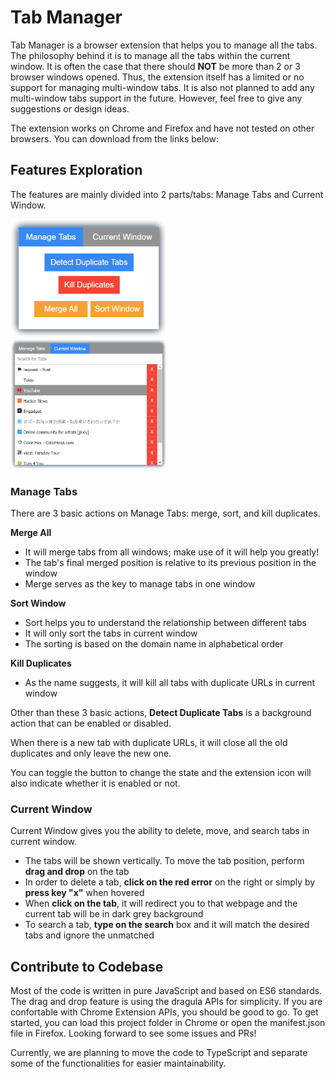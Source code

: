 # Tab Manager

Tab Manager is a browser extension that helps you to manage all the tabs. The philosophy behind it is to manage all the tabs within the current window. It is often the case that there should **NOT** be more than 2 or 3 browser windows opened. Thus, the extension itself has a limited or no support for managing multi-window tabs. It is also not planned to add any multi-window tabs support in the future. However, feel free to give any suggestions or design ideas.

The extension works on Chrome and Firefox and have not tested on other browsers. You can download from the links below:

## Features Exploration

The features are mainly divided into 2 parts/tabs: Manage Tabs and Current Window.

<img src="./images/actions.png"  width="250"> &nbsp;&nbsp;&nbsp; <img src="./images/window.png"  width="250">

### Manage Tabs

There are 3 basic actions on Manage Tabs: merge, sort, and kill duplicates.

**Merge All**

* It will merge tabs from all windows; make use of it will help you greatly!
* The tab's final merged position is relative to its previous position in the window
* Merge serves as the key to manage tabs in one window

**Sort Window**

* Sort helps you to understand the relationship between different tabs
* It will only sort the tabs in current window
* The sorting is based on the domain name in alphabetical order

**Kill Duplicates**

* As the name suggests, it will kill all tabs with duplicate URLs in current window

Other than these 3 basic actions, **Detect Duplicate Tabs** is a background action that can be enabled or disabled.

When there is a new tab with duplicate URLs, it will close all the old duplicates and only leave the new one.

You can toggle the button to change the state and the extension icon will also indicate whether it is enabled or not.

### Current Window

Current Window gives you the ability to delete, move, and search tabs in current window.


* The tabs will be shown vertically. To move the tab position, perform **drag and drop** on the tab
* In order to delete a tab, **click on the red error** on the right or simply by **press key "x"** when hovered
* When **click on the tab**, it will redirect you to that webpage and the current tab will be in dark grey background
* To search a tab, **type on the search** box and it will match the desired tabs and ignore the unmatched


## Contribute to Codebase

Most of the code is written in pure JavaScript and based on ES6 standards. The drag and drop feature is using the dragula APIs for simplicity. If you are confortable with Chrome Extension APIs, you should be good to go. To get started, you can load this project folder in Chrome or open the manifest.json file in Firefox. Looking forward to see some issues and PRs!

Currently, we are planning to move the code to TypeScript and separate some of the functionalities for easier maintainability.
